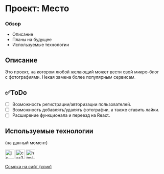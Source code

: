 # Проект: Место

### Обзор

* Описание
* Планы на будущее
* Используемые технологии

## Описание

Это проект, на котором любой желающий может вести свой микро-блог с фотографиями.
Некая замена более популярным сервисам.

## ✅ToDo

- [ ] Возможность регистрации/авторизации пользователей.
- [ ] Возможность добавлять/удалять фотографии, а также ставить лайки.
- [ ] Расширение функционала и переезд на React.

## Используемые технологии
(на данный момент)
<div>
<img src="https://cdn.jsdelivr.net/gh/devicons/devicon/icons/javascript/javascript-original.svg" alt="js" width="30" height="30"/>
<img src="https://cdn.jsdelivr.net/gh/devicons/devicon/icons/css3/css3-original.svg" alt="css3" width="30" height="30"/>
<img src="https://cdn.jsdelivr.net/gh/devicons/devicon/icons/html5/html5-original.svg" alt="html" width="30" height="30"/>

</div>

[Ссылка на сайт (клик)](https://goldengidora.github.io/mesto/)
